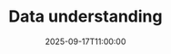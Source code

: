 ---
type: lecture
date: 2025-09-17T11:00:00
title: "Data understanding"
lecture_type: Lecture
thumbnail: /static_files/presentations/lec.jpg
links:
- url: https://github.com/data-mining-UniPI/teaching25/tree/lectures/data%20understanding
  name: slides
hide_from_announcments: true
---